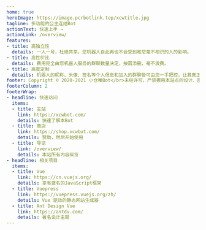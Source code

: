 ```yaml
---
home: true
heroImage: https://image.pcrbotlink.top/xcwtitle.jpg
tagline: 多功能的公主连结Bot
actionText: 快速上手 →
actionLink: /overview/
features:
- title: 高独立性 
  details: 一人一号，杜绝共享。您机器人自此再也不会受到和您毫不相识的人的影响。
- title: 高性价比
  details: 费用完全由您机器人服务的群聊数量决定，按需添删，毫不浪费。
- title: 高度定制
  details: 机器人的昵称、头像、签名等个人信息和加入的群聊皆可由您一手把控，让其真正变成只服务于您的私人Bot。
footer: Copyright © 2020-2021 小仓唯Bot</br>未经许可，严禁挪用本站点的设计、图片或文字
footerColumn: 2
footerWrap: 
- headline: 快速访问
  items:
  - title: 主站
    link: https://xcwbot.com/
    details: 快速了解本Bot
  - title: 商店
    link: https://shop.xcwbot.com/
    details: 赞助，然后开始使用
  - title: 导览
    link: /overview/
    details: 本站所有内容纵览
- headline: 相关项目
  items:
  - title: Vue
    link: https://cn.vuejs.org/
    details: 享有盛名的JavaScript框架
  - title: Vuepress
    link: https://vuepress.vuejs.org/zh/
    details: Vue 驱动的静态网站生成器
  - title: Ant Design Vue
    link: https://antdv.com/
    details: 著名设计主题
---
```

